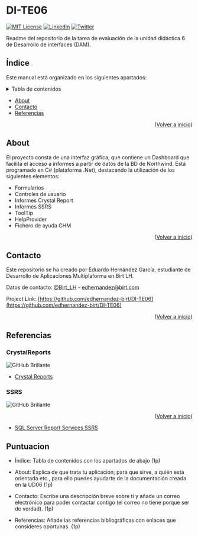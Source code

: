 # DI-TE06

<div id="top"></div>

[![MIT License][license-shield]][license-url]
[![LinkedIn][linkedin-shield]][linkedin-url]
[![Twitter](https://img.shields.io/twitter/url/https/twitter.com/cloudposse.svg?style=social&label=Follow%20%40Birt_LH)](https://twitter.com/Birt_LH)

Readme del repositorio de la tarea de evaluación de la unidad didáctica 6 de Desarrollo de interfaces (DAM).



## Índice

Este manual está organizado en los siguientes apartados:


<details>
  <summary>Tabla de contenidos</summary>
  <ol>
    <li>
      <a href="#about">About (sobre el proyecto)</a>
    </li>
    <li><a href="#contacto">Contacto</a></li>
    <li>
      <a href="#referencias">Referencias</a>
      <ul>
        <li><a href="#crystalreports">Crystal Reports</a></li>
        <li><a href="#ssrs">SSRS</a></li>
      </ul>
    </li>
    <li><a href="#puntuacion">Puntuación del readme</a></li>
  </ol>
</details>



- [About](#about)
- [Contacto](#contacto)
- [Referencias](#referencias)

<p align="right">(<a href="#top">Volver a inicio</a>)</p>


## About

El proyecto consta de una interfaz gráfica, que contiene un Dashboard que facilita el acceso a informes a partir de datos de la BD de Northwind.
Está programado en C# (plataforma .Net), destacando la utilización de los siguientes elementos:

- Formularios
- Controles de usuario
- Informes Crystal Report
- Informes SSRS
- ToolTip
- HelpProvider
- Fichero de ayuda CHM

<p align="right">(<a href="#top">Volver a inicio</a>)</p>

## Contacto

Este repositorio se ha creado por Eduardo Hernández García, estudiante de Desarrollo de Aplicaciones Multiplaforma en Birt LH.

Datos de contacto:  [@Birt_LH](https://twitter.com/Birt_LH) - edhernandez@birt.com

Project Link: [https://github.com/edhernandez-birt/DI-TE06](https://github.com/edhernandez-birt/DI-TE06)

<p align="right">(<a href="#top">Volver a inicio</a>)</p>

## Referencias

### CrystalReports

![GitHub Brillante](https://i.ytimg.com/vi/luaVMPMZzOQ/maxresdefault.jpg#gh-dark-mode-only)

* [Crystal Reports](https://www.sap.com/cmp/td/sap-crystal-reports-visual-studio-trial.html?msclkid=ff7cced6cf1f11ec867a362ecaf6c4f7&trial=https%3A%2F%2Fwww.sap.com%2Fregistration%2Ftrial.9a4afb3b-7eaa-42af-98ce-abeae5deb784.html)

### SSRS
<div id="SSRS"></div>

![GitHub Brillante](https://futureaims.com/wp-content/uploads/2017/03/SSRS-Logo.png#gh-dark-mode-only)

<p align="right">(<a href="#top">Volver a inicio</a>)</p>

* [SQL Server Report Services SSRS](https://docs.microsoft.com/es-es/sql/reporting-services/create-deploy-and-manage-mobile-and-paginated-reports?view=sql-server-ver15)


## Puntuacion

* Índice: Tabla de contenidos con los apartados de abajo (1p)

* About: Explica de qué trata tu aplicación; para que sirve, a quién está orientada etc., para ello puedes ayudarte de la documentación creada en la UD06 (1p)

* Contacto: Escribe una descripción breve sobre ti y añade un correo electrónico para poder contactar contigo (el correo no tiene porque ser de verdad). (1p)

* Referencias: Añade las referencias bibliográficas con enlaces que consideres oportunas. (1p)

[license-shield]: https://img.shields.io/github/license/othneildrew/Best-README-Template.svg?style=for-the-badge
[license-url]: https://es.wikipedia.org/wiki/Licencia_MIT?msclkid=b245d330cf2411ecbb0ca00e000c1341
[linkedin-shield]: https://img.shields.io/badge/-LinkedIn-black.svg?style=for-the-badge&logo=linkedin&colorB=555
[linkedin-url]: https://www.linkedin.com
[twitter-shield]: https://img.shields.io/badge/-LinkedIn-black.svg?style=for-the-badge&logo=linkedin&colorB=555
[twitter-url]: https://twitter.com